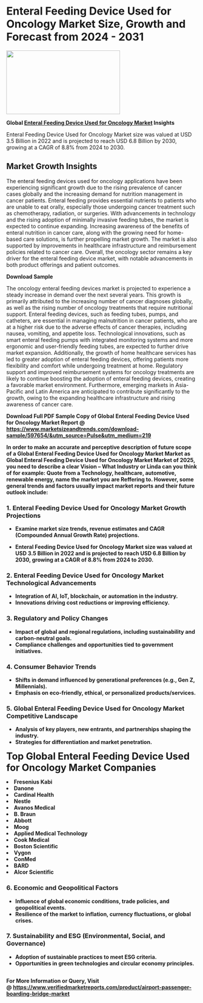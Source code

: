 <H1>Enteral Feeding Device Used for Oncology Market Size, Growth and Forecast from 2024 - 2031</H1><img class="aligncenter size-medium wp-image-584254" src="https://thirdeyenews.in/wp-content/uploads/2024/09/Global-Market-Research-300x168.jpeg" alt="" width="300" height="168" /><p><strong>Global&nbsp;<a href="https://www.marketsizeandtrends.com/download-sample/597654/&amp;utm_source=Pulse&amp;utm_medium=219">Enteral Feeding Device Used for Oncology Market</a> Insights</strong></p><p>Enteral Feeding Device Used for Oncology Market size was valued at USD 3.5 Billion in 2022 and is projected to reach USD 6.8 Billion by 2030, growing at a CAGR of 8.8% from 2024 to 2030.</p><p><h2>Market Growth Insights</h2> <p>The enteral feeding devices used for oncology applications have been experiencing significant growth due to the rising prevalence of cancer cases globally and the increasing demand for nutrition management in cancer patients. Enteral feeding provides essential nutrients to patients who are unable to eat orally, especially those undergoing cancer treatment such as chemotherapy, radiation, or surgeries. With advancements in technology and the rising adoption of minimally invasive feeding tubes, the market is expected to continue expanding. Increasing awareness of the benefits of enteral nutrition in cancer care, along with the growing need for home-based care solutions, is further propelling market growth. The market is also supported by improvements in healthcare infrastructure and reimbursement policies related to cancer care. Overall, the oncology sector remains a key driver for the enteral feeding device market, with notable advancements in both product offerings and patient outcomes.</p> <p><strong>Download Sample</strong></p> <p>The oncology enteral feeding devices market is projected to experience a steady increase in demand over the next several years. This growth is primarily attributed to the increasing number of cancer diagnoses globally, as well as the rising number of oncology treatments that require nutritional support. Enteral feeding devices, such as feeding tubes, pumps, and catheters, are essential in managing malnutrition in cancer patients, who are at a higher risk due to the adverse effects of cancer therapies, including nausea, vomiting, and appetite loss. Technological innovations, such as smart enteral feeding pumps with integrated monitoring systems and more ergonomic and user-friendly feeding tubes, are expected to further drive market expansion. Additionally, the growth of home healthcare services has led to greater adoption of enteral feeding devices, offering patients more flexibility and comfort while undergoing treatment at home. Regulatory support and improved reimbursement systems for oncology treatments are likely to continue boosting the adoption of enteral feeding devices, creating a favorable market environment. Furthermore, emerging markets in Asia-Pacific and Latin America are anticipated to contribute significantly to the growth, owing to the expanding healthcare infrastructure and rising awareness of cancer care. <p><strong></p><p><span class=""><strong>Download Full PDF Sample Copy of Global Enteral Feeding Device Used for Oncology Market Report</strong> @ <a href="https://www.marketsizeandtrends.com/download-sample/597654/&amp;utm_source=Pulse&amp;utm_medium=219" target="_blank">https://www.marketsizeandtrends.com/download-sample/597654/&amp;utm_source=Pulse&amp;utm_medium=219</a></span></p><p>In order to make an accurate and perceptive description of future scope of a Global&nbsp;Enteral Feeding Device Used for Oncology Market Market as Global&nbsp;Enteral Feeding Device Used for Oncology Market Market of 2025, you need to describe a clear Vision &ndash; What Industry or Linda can you think of for example: Quote from a Technology, healthcare, automotive, renewable energy, name the market you are Reffering to. However, some general trends and factors usually impact market reports and their future outlook include:</p><h3>1.&nbsp;<strong>Enteral Feeding Device Used for Oncology Market Growth Projections</strong></h3><ul><li>Examine market size trends, revenue estimates and CAGR (Compounded Annual Growth Rate) projections.</li><li><p>Enteral Feeding Device Used for Oncology Market size was valued at USD 3.5 Billion in 2022 and is projected to reach USD 6.8 Billion by 2030, growing at a CAGR of 8.8% from 2024 to 2030.</p></li></ul><h3>2.&nbsp;<strong>Enteral Feeding Device Used for Oncology Market Technological Advancements</strong></h3><ul><li>Integration of AI, IoT, blockchain, or automation in the industry.</li><li>Innovations driving cost reductions or improving efficiency.</li></ul><h3>3.&nbsp;<strong>Regulatory and Policy Changes</strong></h3><ul><li>Impact of global and regional regulations, including sustainability and carbon-neutral goals.</li><li>Compliance challenges and opportunities tied to government initiatives.</li></ul><h3>4.&nbsp;<strong>Consumer Behavior Trends</strong></h3><ul><li>Shifts in demand influenced by generational preferences (e.g., Gen Z, Millennials).</li><li>Emphasis on eco-friendly, ethical, or personalized products/services.</li></ul><h3>5.&nbsp;<strong>Global Enteral Feeding Device Used for Oncology Market Competitive Landscape</strong></h3><ul><li>Analysis of key players, new entrants, and partnerships shaping the industry.</li><li>Strategies for differentiation and market penetration.</li></ul><p data-pm-slice="1 1 []"><span style="color: inherit; font-family: inherit; font-size: 25px;">Top Global Enteral Feeding Device Used for Oncology Market Companies</span></p><div class="" data-test-id=""><p><li>Fresenius Kabi</li><li> Danone</li><li> Cardinal Health</li><li> Nestle</li><li> Avanos Medical</li><li> B. Braun</li><li> Abbott</li><li> Moog</li><li> Applied Medical Technology</li><li> Cook Medical</li><li> Boston Scientific</li><li> Vygon</li><li> ConMed</li><li> BARD</li><li> Alcor Scientific</li></p></div><h3>6.&nbsp;<strong>Economic and Geopolitical Factors</strong></h3><ul><li>Influence of global economic conditions, trade policies, and geopolitical events.</li><li>Resilience of the market to inflation, currency fluctuations, or global crises.</li></ul><h3>7.&nbsp;<strong>Sustainability and ESG (Environmental, Social, and Governance)</strong></h3><ul><li>Adoption of sustainable practices to meet ESG criteria.</li><li>Opportunities in green technologies and circular economy principles.</li></ul><h2><strong style="font-size: 14px;">For More Information or Query, Visit @&nbsp;</strong><a style="background-color: #ffffff; font-size: 14px;" href="https://www.marketsizeandtrends.com/report/enteral-feeding-device-used-for-oncology-market/" target="_blank">https://www.verifiedmarketreports.com/product/airport-passenger-boarding-bridge-market</a></h2>
